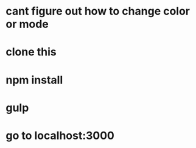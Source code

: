 # cant figure out how to change color or mode

# clone this
# npm install
# gulp
# go to localhost:3000